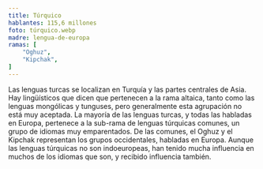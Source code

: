 ```yaml
---
title: Túrquico
hablantes: 115,6 millones
foto: túrquico.webp
madre: lengua-de-europa
ramas: [
    "Oghuz",
    "Kipchak",
]
---
```


Las lenguas turcas se localizan en Turquía y las partes centrales de Asia. Hay lingüísticos que dicen que pertenecen a la rama altaica, tanto como las lenguas mongólicas y tunguses, pero generalmente esta agrupación no está muy aceptada. La mayoría de las lenguas turcas, y todas las habladas en Europa, pertenece a la sub-rama de lenguas túrquicas comunes, un grupo de idiomas muy emparentados. De las comunes, el Oghuz y el Kipchak representan los grupos occidentales, habladas en Europa. Aunque las lenguas túrquicas no son indoeuropeas, han tenido mucha influencia en muchos de los idiomas que son, y recibido influencia también.